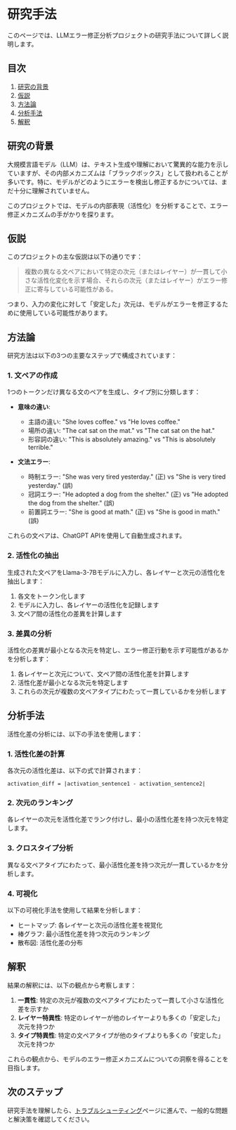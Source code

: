 # 研究手法

このページでは、LLMエラー修正分析プロジェクトの研究手法について詳しく説明します。

## 目次

1. [研究の背景](#研究の背景)
2. [仮説](#仮説)
3. [方法論](#方法論)
4. [分析手法](#分析手法)
5. [解釈](#解釈)

## 研究の背景

大規模言語モデル（LLM）は、テキスト生成や理解において驚異的な能力を示していますが、その内部メカニズムは「ブラックボックス」として扱われることが多いです。特に、モデルがどのようにエラーを検出し修正するかについては、まだ十分に理解されていません。

このプロジェクトでは、モデルの内部表現（活性化）を分析することで、エラー修正メカニズムの手がかりを探ります。

## 仮説

このプロジェクトの主な仮説は以下の通りです：

> 複数の異なる文ペアにおいて特定の次元（またはレイヤー）が一貫して小さな活性化変化を示す場合、それらの次元（またはレイヤー）がエラー修正に寄与している可能性がある。

つまり、入力の変化に対して「安定した」次元は、モデルがエラーを修正するために使用している可能性があります。

## 方法論

研究方法は以下の3つの主要なステップで構成されています：

### 1. 文ペアの作成

1つのトークンだけ異なる文のペアを生成し、タイプ別に分類します：

- **意味の違い**:
  - 主語の違い: "She loves coffee." vs "He loves coffee."
  - 場所の違い: "The cat sat on the mat." vs "The cat sat on the hat."
  - 形容詞の違い: "This is absolutely amazing." vs "This is absolutely terrible."

- **文法エラー**:
  - 時制エラー: "She was very tired yesterday." (正) vs "She is very tired yesterday." (誤)
  - 冠詞エラー: "He adopted a dog from the shelter." (正) vs "He adopted the dog from the shelter." (誤)
  - 前置詞エラー: "She is good at math." (正) vs "She is good in math." (誤)

これらの文ペアは、ChatGPT APIを使用して自動生成されます。

### 2. 活性化の抽出

生成された文ペアをLlama-3-7Bモデルに入力し、各レイヤーと次元の活性化を抽出します：

1. 各文をトークン化します
2. モデルに入力し、各レイヤーの活性化を記録します
3. 文ペア間の活性化の差異を計算します

### 3. 差異の分析

活性化の差異が最小となる次元を特定し、エラー修正行動を示す可能性があるかを分析します：

1. 各レイヤーと次元について、文ペア間の活性化差を計算します
2. 活性化差が最小となる次元を特定します
3. これらの次元が複数の文ペアタイプにわたって一貫しているかを分析します

## 分析手法

活性化差の分析には、以下の手法を使用します：

### 1. 活性化差の計算

各次元の活性化差は、以下の式で計算されます：

```
activation_diff = |activation_sentence1 - activation_sentence2|
```

### 2. 次元のランキング

各レイヤーの次元を活性化差でランク付けし、最小の活性化差を持つ次元を特定します。

### 3. クロスタイプ分析

異なる文ペアタイプにわたって、最小活性化差を持つ次元が一貫しているかを分析します。

### 4. 可視化

以下の可視化手法を使用して結果を分析します：

- ヒートマップ: 各レイヤーと次元の活性化差を視覚化
- 棒グラフ: 最小活性化差を持つ次元のランキング
- 散布図: 活性化差の分布

## 解釈

結果の解釈には、以下の観点から考察します：

1. **一貫性**: 特定の次元が複数の文ペアタイプにわたって一貫して小さな活性化差を示すか
2. **レイヤー特異性**: 特定のレイヤーが他のレイヤーよりも多くの「安定した」次元を持つか
3. **タイプ特異性**: 特定の文ペアタイプが他のタイプよりも多くの「安定した」次元を持つか

これらの観点から、モデルのエラー修正メカニズムについての洞察を得ることを目指します。

## 次のステップ

研究手法を理解したら、[トラブルシューティング](トラブルシューティング)ページに進んで、一般的な問題と解決策を確認してください。
